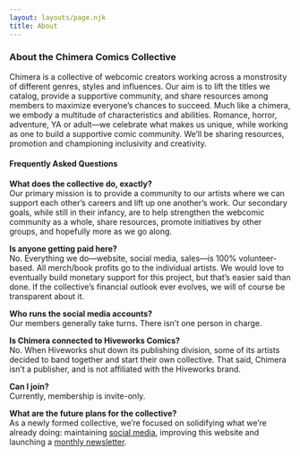 ```yaml
---
layout: layouts/page.njk
title: About
---
```


### About the Chimera Comics Collective

Chimera is a collective of webcomic creators working across a monstrosity of different genres, styles and influences. Our aim is to lift the titles we catalog, provide a supportive community, and share resources among members to maximize everyone’s chances to succeed. Much like a chimera, we embody a multitude of characteristics and abilities. Romance, horror, adventure, YA or adult—we celebrate what makes us unique, while working as one to build a supportive comic community. We’ll be sharing resources, promotion and championing inclusivity and creativity.

#### Frequently Asked Questions

**What does the collective do, exactly?**  
Our primary mission is to provide a community to our artists where we can support each other’s careers and lift up one another’s work. Our secondary goals, while still in their infancy, are to help strengthen the webcomic community as a whole, share resources, promote initiatives by other groups, and hopefully more as we go along.

**Is anyone getting paid here?**  
No. Everything we do—website, social media, sales—is 100% volunteer-based. All merch/book profits go to the individual artists. We would love to eventually build monetary support for this project, but that’s easier said than done. If the collective’s financial outlook ever evolves, we will of course be transparent about it.

**Who runs the social media accounts?**  
Our members generally take turns. There isn’t one person in charge.

**Is Chimera connected to Hiveworks Comics?**  
No. When Hiveworks shut down its publishing division, some of its artists decided to band together and start their own collective. That said, Chimera isn’t a publisher, and is not affiliated with the Hiveworks brand.

**Can I join?**  
Currently, membership is invite-only.

**What are the future plans for the collective?**  
As a newly formed collective, we’re focused on solidifying what we’re already doing: maintaining [social media](/contact/), improving this website and launching a [monthly newsletter](/contact/).
